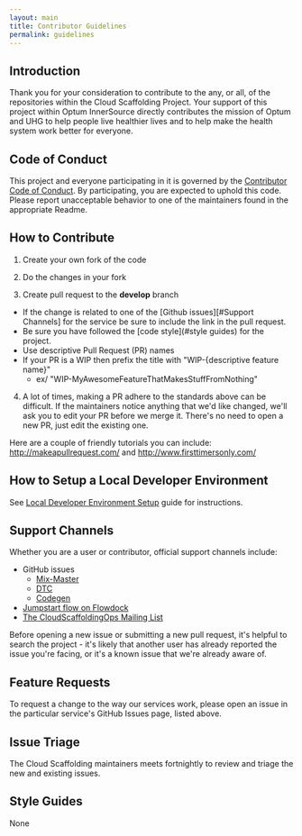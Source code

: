 ```yaml
---
layout: main
title: Contributor Guidelines
permalink: guidelines
---
```


## Introduction

Thank you for your consideration to contribute to the any, or all, of the repositories within the Cloud Scaffolding Project.
Your support of this project within Optum InnerSource directly contributes the mission of Optum and UHG to help people live healthier lives and to help make the health system work better for everyone.

## Code of Conduct
This project and everyone participating in it is governed by the [Contributor Code of Conduct](conduct). By participating, you are expected to uphold this code. Please report unacceptable behavior to one of the maintainers found in the appropriate Readme.

## How to Contribute

1. Create your own fork of the code

2. Do the changes in your fork

3. Create pull request to the **develop** branch
* If the change is related to one of the [Github issues][#Support Channels] for the service be sure to include the link in the pull request.
* Be sure you have followed the [code style](#style guides) for the project.
* Use descriptive Pull Request (PR) names
* If your PR is a WIP then prefix the title with \"WIP-{descriptive feature name}\"
     * ex/ \"WIP-MyAwesomeFeatureThatMakesStuffFromNothing\"
4.  A lot of times, making a PR adhere to the standards above can be difficult. If the maintainers notice anything that we'd like changed, we'll ask you to edit your PR before we merge it. There's no need to open a new PR, just edit the existing one.


Here are a couple of friendly tutorials you can include: http://makeapullrequest.com/ and http://www.firsttimersonly.com/

##  How to Setup a Local Developer Environment

See [Local Developer Environment Setup](devguide) guide for instructions.

## Support Channels

Whether you are a user or contributor, official support channels include:

* GitHub issues
  * [Mix-Master](https://github.optum.com/cloud-scaffolding/mix-master/issues)
  * [DTC](https://github.optum.com/cloud-scaffolding/devops-toolchain-service/issues)
  * [Codegen](https://github.optum.com/cloud-scaffolding/codegen/issues)
* [Jumpstart flow on Flowdock](https://www.flowdock.com/app/uhg/jumpstart)
* [The CloudScaffoldingOps Mailing List](mailto:CloudScaffoldingOps_DL@optum.com)

Before opening a new issue or submitting a new pull request, it's helpful to search the project - it's likely that another user has already reported the issue you're facing, or it's a known issue that we're already aware of.

## Feature Requests

To request a change to the way our services work, please open an issue in the particular service's GitHub Issues page, listed above.

## Issue Triage

The Cloud Scaffolding maintainers meets fortnightly to review and triage the new and existing issues.

## Style Guides

None
